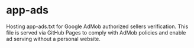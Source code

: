 # app-ads
Hosting app-ads.txt for Google AdMob authorized sellers verification.   This file is served via GitHub Pages to comply with AdMob policies and enable ad serving without a personal website.
